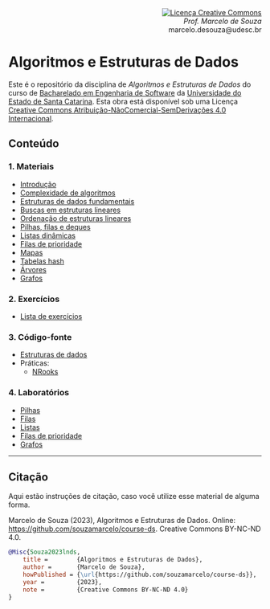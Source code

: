 <div align="right" style="text-align:right"><a rel="license" href="http://creativecommons.org/licenses/by-nc-nd/4.0/"><img alt="Licença Creative Commons" style="border-width:0" src="https://i.creativecommons.org/l/by-nc-nd/4.0/88x31.png" /></a><br><i>Prof. Marcelo de Souza</i><br>marcelo.desouza@udesc.br</div>

# Algoritmos e Estruturas de Dados

Este é o repositório da disciplina de *Algoritmos e Estruturas de Dados* do curso de [Bacharelado em Engenharia de Software](https://www.udesc.br/ceavi/engenhariadesoftware) da [Universidade do Estado de Santa Catarina](https://www.udesc.br/ceavi). Esta obra está disponível sob uma Licença <a rel="license" href="http://creativecommons.org/licenses/by-nc-nd/4.0/">Creative Commons Atribuição-NãoComercial-SemDerivações 4.0 Internacional</a>.

## Conteúdo

### 1. Materiais

+ [Introdução](./1-materiais/1-introducao.pdf)
+ [Complexidade de algoritmos](./1-materiais/2-complexidade-algoritmos.pdf)
+ [Estruturas de dados fundamentais](./1-materiais/3-estruturas-dados-fundamentais.pdf)
+ [Buscas em estruturas lineares](./1-materiais/4-busca.pdf)
+ [Ordenação de estruturas lineares](./1-materiais/5-ordenacao.pdf)
+ [Pilhas, filas e deques](./1-materiais/6-pilhas-filas-deques.pdf)
+ [Listas dinâmicas](./1-materiais/7-listas-dinamicas.pdf)
+ [Filas de prioridade](./1-materiais/8-filas-prioridade.pdf)
+ [Mapas](./1-materiais/9-mapas.pdf)
+ [Tabelas hash](./1-materiais/10-tabelas-hash.pdf)
+ [Árvores](./1-materiais/11-arvores.pdf)
+ [Grafos](./1-materiais/12-grafos.pdf)

### 2. Exercícios

+ [Lista de exercícios](./2-exercicios/lista-exercicios.pdf)

### 3. Código-fonte

+ [Estruturas de dados](./3-src/data-structures)
+ Práticas:
    + [NRooks](./3-src/nrooks)

### 4. Laboratórios

+ [Pilhas](./4-labs/lab-pilhas.pdf)
+ [Filas](./4-labs/lab-filas.pdf)
+ [Listas](./4-labs/lab-listas.pdf)
+ [Filas de prioridade](./4-labs/lab-filas-prioridade.pdf)
+ [Grafos](./4-labs/lab-grafos.pdf)

***

## Citação

Aqui estão instruções de citação, caso você utilize esse material de alguma forma.

Marcelo de Souza (2023), Algoritmos e Estruturas de Dados. Online: https://github.com/souzamarcelo/course-ds. Creative Commons BY-NC-ND 4.0.

```bibtex
@Misc{Souza2023lnds,
    title =        {Algoritmos e Estruturas de Dados},
    author =       {Marcelo de Souza}, 
    howPublished = {\url{https://github.com/souzamarcelo/course-ds}}, 
    year =         {2023},
    note =         {Creative Commons BY-NC-ND 4.0}
}
```

